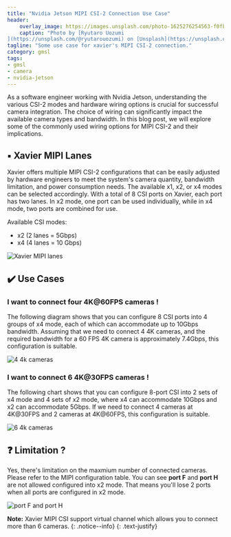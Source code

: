 ```yaml
---
title: "Nvidia Jetson MIPI CSI-2 Connection Use Case"
header:
    overlay_image: https://images.unsplash.com/photo-1625276254563-f0fbbf66a5e7?ixlib=rb-4.0.3&ixid=MnwxMjA3fDB8MHxwaG90by1wYWdlfHx8fGVufDB8fHx8&auto=format&fit=crop&w=1170&q=80
    caption: "Photo by [Ryutaro Uozumi
](https://unsplash.com/@ryutarouozumi) on [Unsplash](https://unsplash.com)"
tagline: "Some use case for xavier's MIPI CSI-2 connection."
category: gmsl
tags:
- gmsl
- camera
- nvidia-jetson
---
```


As a software engineer working with Nvidia Jetson, understanding the various CSI-2 modes and hardware wiring options is crucial for successful camera integration. The choice of wiring can significantly impact the available camera types and bandwidth. In this blog post, we will explore some of the commonly used wiring options for MIPI CSI-2 and their implications.

<!--more-->

## ▪️ Xavier MIPI Lanes

Xavier offers multiple MIPI CSI-2 configurations that can be easily adjusted by hardware engineers to meet the system's camera quantity, bandwidth limitation, and power consumption needs. The available x1, x2, or x4 modes can be selected accordingly. With a total of 8 CSI ports on Xavier, each port has two lanes. In x2 mode, one port can be used individually, while in x4 mode, two ports are combined for use.

Available CSI modes:
- x2 (2 lanes = 5Gbps)
- x4 (4 lanes = 10 Gbps)

![Xavier MIPI lanes](https://publish-01.obsidian.md/access/ae397ad8ea8e6bd32fc8c4933cc15acb/200%20KnowledgeBase/Platforms/NvidiaJetson/Attachments/xavier-mipi-csi-configurations.png)

## ✔️ Use Cases

### I want to connect four 4K@60FPS cameras !

The following diagram shows that you can configure 8 CSI ports into 4 groups of x4 mode, each of which can accommodate up to 10Gbps bandwidth. Assuming that we need to connect 4 4K cameras, and the required bandwidth for a 60 FPS 4K camera is approximately 7.4Gbps, this configuration is suitable.

![4 4k cameras](https://publish-01.obsidian.md/access/ae397ad8ea8e6bd32fc8c4933cc15acb/200%20KnowledgeBase/Platforms/NvidiaJetson/Attachments/mipi-csi2-use-case-10g-4-lanes.excalidraw.svg)

### I want to connect 6 4K@30FPS cameras !

The following chart shows that you can configure 8-port CSI into 2 sets of x4 mode and 4 sets of x2 mode, where x4 can accommodate 10Gbps and x2 can accommodate 5Gbps. If we need to connect 4 cameras at 4K@30FPS and 2 cameras at 4K@60FPS, this configuration is suitable.

![6 4k cameras](https://publish-01.obsidian.md/access/ae397ad8ea8e6bd32fc8c4933cc15acb/200%20KnowledgeBase/Platforms/NvidiaJetson/Attachments/mipi-csi2-use-case-5g-2-lanes.excalidraw.svg)

## ❓ Limitation ?

Yes, there's limitation on the maxmium number of connected cameras. Please refer to the MIPI configuration table. You can see **port F** and **port H** are not allowed configured into x2 mode. That means you'll lose 2 ports when all ports are configured in x2 mode.


![port F and port H](https://publish-01.obsidian.md/access/ae397ad8ea8e6bd32fc8c4933cc15acb/200%20KnowledgeBase/Platforms/NvidiaJetson/Attachments/mipi-csi2-use-case-hybrid.excalidraw.svg)


<i class="far fa-sticky-note"></i> **Note:** Xavier MIPI CSI support virtual channel which allows you to connect more than 6 cameras.
  {: .notice--info}
  {: .text-justify}